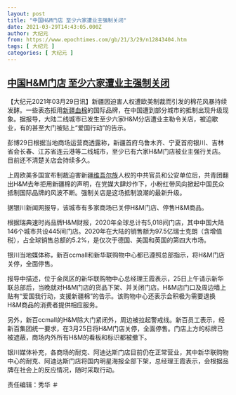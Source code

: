 ```yaml
---
layout: post
title: "中国H&M门店 至少六家遭业主强制关闭"
date: 2021-03-29T14:43:05.000Z
author: 大纪元
from: https://www.epochtimes.com/gb/21/3/29/n12843404.htm
tags: [ 大纪元 ]
categories: [ 大纪元 ]
---
```

<!--1617028985000-->
[中国H&M门店 至少六家遭业主强制关闭](https://www.epochtimes.com/gb/21/3/29/n12843404.htm)
------

<div>
<p>【大纪元2021年03月29日讯】新疆因迫害人权遭欧美制裁而引发的棉花风暴持续发酵。一些表态拒用<a href="https://www.epochtimes.com/gb/tag/%E6%96%B0%E7%96%86%E8%A1%80%E6%A3%89.html">新疆血棉</a>的国际品牌，在中国遭到部分城市的抵制出现升级现象。据报导，大陆二线城市已发生至少六家H&amp;M分店遭业主勒令关店，被迫歇业，有的甚至大门被贴上“爱国行动”的告示。</p><p>彭博29日根据当地商场运营商透露称，新疆首府乌鲁木齐、宁夏首府银川、吉林省会长春、江苏省连云港等二线城市，至少已有六家H&amp;M门店被业主强行关店。目前还不清楚关店会持续多久。</p><p>上周欧美多国宣布制裁迫害新疆<a href="https://www.epochtimes.com/gb/tag/%E7%BB%B4%E5%90%BE%E5%B0%94%E6%97%8F.html">维吾尔族</a>人权的中共官员和公安单位后，共青团翻出H&amp;M去年拒用新疆棉的声明，在党媒大肆炒作下，小粉红带风向掀起中国民众抵制国际品牌的风波不断。强制关店是这场抵制浪潮的最新升级。</p><p>据银川新闻网报导，该城市有多家商场已关停H&amp;M门店、停售H&amp;M商品。</p><p>根据瑞典速时尚品牌H&amp;M财报，2020年全球总计有5,018间门店，其中中国大陆146个城市共设445间门店。2020年在大陆的销售额为97.5亿瑞士克朗（含增值税），占全球销售总额的5.2%，是仅次于德国、美国和英国的第四大市场。</p><p>银川当地媒体称，新百ccmall和新华联购物中心都已遵照总部指示，将H&amp;M门店关停，全面停售。</p><p>报导中描述，位于金凤区的新华联购物中心总经理王霞表示，25日上午请示新华联总部后，当晚就对H&amp;M门店的货品下架、并关闭门店。H&amp;M店门口及周边墙上贴有“爱国我行动，支援新疆棉”的告示。该购物中心还表示会积极为需要退换H&amp;M商品的消费者提供相应服务。</p><p>另外，新百ccmall的H&amp;M除大门紧闭外，周边被拉起警戒线。新百员工表示，经新百集团统一要求，在3月25日将H&amp;M门店关停，全面停售。门店上方的标牌已被遮蔽，商场内外所有H&amp;M的看板和标识都被撤下。</p><p>银川媒体补充，各商场的耐克、阿迪达斯门店目前仍在正常营业，其中新华联购物中心的耐克、阿迪达斯门店将国内明星海报全部下架，总经理王霞表示，会根据品牌在社会上的反应情况，随时采取行动。</p><p>责任编辑：秀华 ＃</p>
</div>
